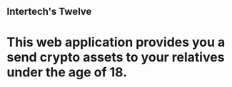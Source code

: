 ## Intertech's Twelve

# This web application provides you a send crypto assets to your relatives under the age of 18.

